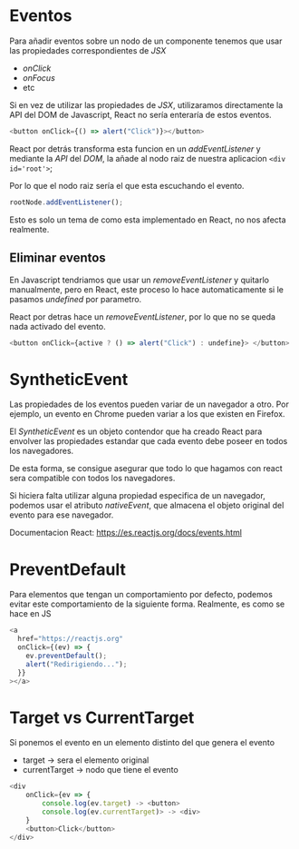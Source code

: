 # Eventos

Para añadir eventos sobre un nodo de un componente tenemos
que usar las propiedades correspondientes de _JSX_

- _onClick_
- _onFocus_
- etc

Si en vez de utilizar las propiedades de _JSX_, utilizaramos directamente la API del DOM de Javascript, React no sería enteraría de estos eventos.

```js
<button onClick={() => alert("Click")}></button>
```

React por detrás transforma esta funcion en un _addEventListener_ y mediante la _API_ del _DOM_, la añade al nodo raiz de nuestra aplicacion `<div id='root'>`;

Por lo que el nodo raiz sería el que esta escuchando el evento.

```js
rootNode.addEventListener();
```

Esto es solo un tema de como esta implementado en React, no nos afecta realmente.

## Eliminar eventos

En Javascript tendriamos que usar un _removeEventListener_ y quitarlo manualmente, pero en React, este proceso lo hace automaticamente si le pasamos _undefined_ por parametro.

React por detras hace un _removeEventListener_, por lo que no se queda nada activado del evento.

```js
<button onClick={active ? () => alert("Click") : undefine}> </button>
```

# SyntheticEvent

Las propiedades de los eventos pueden variar de un navegador a otro. Por ejemplo, un evento en Chrome pueden variar a los que existen en Firefox.

El _SyntheticEvent_ es un objeto contendor que ha creado React para envolver las propiedades estandar que cada evento debe poseer en todos los navegadores.

De esta forma, se consigue asegurar que todo lo que hagamos con react sera compatible con todos los navegadores.

Si hiciera falta utilizar alguna propiedad especifica de un navegador, podemos usar el atributo _nativeEvent_, que almacena el objeto original del evento para ese navegador.

Documentacion React: https://es.reactjs.org/docs/events.html

# PreventDefault

Para elementos que tengan un comportamiento por defecto, podemos evitar este comportamiento de la siguiente forma. Realmente, es como se hace en JS

```js
<a
  href="https://reactjs.org"
  onClick={(ev) => {
    ev.preventDefault();
    alert("Redirigiendo...");
  }}
></a>
```

# Target vs CurrentTarget

Si ponemos el evento en un elemento distinto del que genera el evento

- target -> sera el elemento original
- currentTarget -> nodo que tiene el evento

```js
<div
	onClick={ev => {
		console.log(ev.target) -> <button>
		console.log(ev.currentTarget)> -> <div>
	}
	<button>Click</button>
</div>
```
